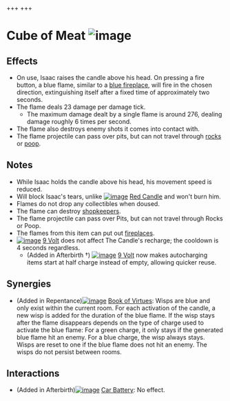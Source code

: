 +++
+++

 # Cube of Meat ![image](/image/Cube_of_Meat.png) 


Effects
---------


* On use, Isaac raises the candle above his head. On pressing a fire button, a blue flame, similar to a [blue fireplace](/wiki/Fire_Places "Fire Places"), will fire in the chosen direction, extinguishing itself after a fixed time of approximately two seconds.
* The flame deals 23 damage per damage tick.
	+ The maximum damage dealt by a single flame is around 276, dealing damage roughly 6 times per second.
* The flame also destroys enemy shots it comes into contact with.
* The flame projectile can pass over pits, but can not travel through [rocks](/wiki/Rocks "Rocks") or [poop](/wiki/Poops "Poops").


Notes
-------


* While Isaac holds the candle above his head, his movement speed is reduced.
* Will block Isaac's tears, unlike [![image](/image/Red_Candle.png)](/wiki/Red_Candle "Red Candle") [Red Candle](/wiki/Red_Candle "Red Candle") and won't burn him.
* Flames do not drop any collectibles when doused.
* The flame can destroy [shopkeepers](/wiki/Shopkeeper "Shopkeeper").
* The flame projectile can pass over Pits, but can not travel through Rocks or Poop.
* The flames from this item can put out [fireplaces](/wiki/Fireplace "Fireplace").
* [![image](/image/9_Volt.png)](/wiki/9_Volt "9 Volt") [9 Volt](/wiki/9_Volt "9 Volt") does not affect The Candle's recharge; the cooldown is 4 seconds regardless.
	+ (Added in Afterbirth †) [![image](/image/9_Volt.png)](/wiki/9_Volt "9 Volt") [9 Volt](/wiki/9_Volt "9 Volt") now makes autocharging items start at half charge instead of empty, allowing quicker reuse.


Synergies
-----------


* (Added in Repentance)[![image](/image/Book_of_Virtues.png)](/wiki/Book_of_Virtues "Book of Virtues") [Book of Virtues](/wiki/Book_of_Virtues "Book of Virtues"): Wisps are blue and only exist within the current room. For each activation of the candle, a new wisp is added for the duration of the blue flame. If the wisp stays after the flame disappears depends on the type of charge used to activate the blue flame: For a green charge, it only stays if the generated blue flame hit an enemy. For a blue charge, the wisp always stays. Wisps are reset to one if the blue flame does not hit an enemy. The wisps do not persist between rooms.


Interactions
--------------


* (Added in Afterbirth)[![image](/image/Car_Battery.png)](/wiki/Car_Battery "Car Battery") [Car Battery](/wiki/Car_Battery "Car Battery"): No effect.


